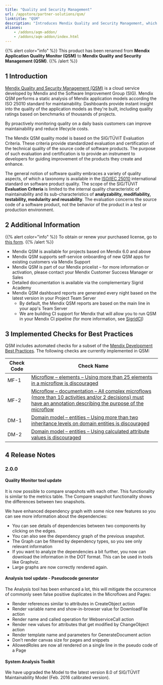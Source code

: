 ```yaml
---
title: "Quality and Security Management"
url: /appstore/partner-solutions/qsm/
linktitle: "QSM"
description: "Introduces Mendix Quality and Security Management, which is a cloud service developed by Mendix and the Software Improvement Group (SIG), and the implemented checks for best practices."
aliases:
    - /addons/aqm-addon/
    - /addons/aqm-addon/index.html
---
```


{{% alert color="info" %}}
This product has been renamed from **Mendix Application Quality Monitor (QSM)** to **Mendix Quality and Security Management (QSM)**.
{{% /alert %}}

## 1 Introduction

[Mendix Quality and Security Management (QSM)](https://www.softwareimprovementgroup.com/solutions/sigrid-for-mendix-quality-and-security-management/) is a cloud service developed by Mendix and the Software Improvement Group (SIG). Mendix QSM performs a static analysis of Mendix application models according the ISO 25010 standard for maintainability. Dashboards provide instant insight into the quality of the application models as they're built, including quality ratings based on benchmarks of thousands of projects.

By proactively monitoring quality on a daily basis customers can improve maintainability and reduce lifecycle costs.

The Mendix QSM quality model is based on the SIG/TÜViT Evaluation Criteria. These criteria provide standardized evaluation and certification of the technical quality of the source code of software products. The purpose of such evaluation and certification is to provide an instrument to developers for guiding improvement of the products they create and enhance.

The general notion of software quality embraces a variety of quality aspects, of which a taxonomy is available in the [ISO/IEC 25010](https://iso25000.com/index.php/en/iso-25000-standards/iso-25010) international standard on software product quality. The scope of the SIG/TÜViT **Evaluation Criteria** is limited to the internal quality characteristic of maintainability and its sub-characteristics of **analyzability, modifiability, testability, modularity and reusability**. The evaluation concerns the source code of a software product, not the behavior of the product in a test or production environment.

## 2 Additional Information

{{% alert color="info" %}}
To obtain or renew your purchased license, go to [this form](https://addon.mendix.com/index.html).
{{% /alert %}}

* Mendix QSM is available for projects based on Mendix 6.0 and above
* Mendix QSM supports self-service onboarding of new QSM apps for existing customers via Mendix Support
* Mendix QSM is part of our Mendix pricelist – for more information or activation, please contact your Mendix Customer Success Manager or Sales
* Detailed documentation is available via the complementary Sigrid Academy
* Mendix QSM dashboard reports are generated every night based on the latest version in your Project Team Server
    * By default, the Mendix QSM reports are based on the main line in your app's Team Server
    * We are building CI support for Mendix that will allow you to run QSM in your Mendix CI pipeline (for more information, see [SigridCI](https://github.com/Software-Improvement-Group/sigridci))

## 3 Implemented Checks for Best Practices

QSM includes automated checks for a subset of the [Mendix Development Best Practices](/refguide/dev-best-practices/). The following checks are currently implemented in QSM:

|Check Code|Check Name|
|----------|----------|
|MF-1|[Microflow – elements – Using more than 25 elements in a microflow is discouraged](/refguide/dev-best-practices/#size)|
|MF-2|[Microflow – documentation – All complex microflows (more than 10 activities and/or 2 decisions) must have an annotation describing the purpose of the microflow](/refguide/dev-best-practices/#documentation-and-annotations)|
|DM-1|[Domain model – entities – Using more than two inheritance levels on domain entities is discouraged](/refguide/dev-best-practices/#inheritance)|
|DM-2|[Domain model – entities – Using calculated attribute values is discouraged](/refguide/dev-best-practices/#attributes)|

## 4 Release Notes

### 2.0.0

#### Quality Monitor tool update

It is now possible to compare snapshots with each other. This functionality is similar to the metrics table.
The Compare snapshot functionality shows the differences between two snapshots.

We have enhanced dependency graph with some nice new features so you can see more information about the dependencies:

* You can see details of dependencies between two components by clicking on the edges.
* You can also see the dependency graph of the previous snapshot.
* The Graph can be filtered by dependency types, so you see only relevant information
* If you want to analyze the dependencies a bit further, you now can download the information in the DOT format. This can be used in tools like Graphviz.
* Large graphs are now correctly rendered again.

#### Analysis tool update - Pseudocode generator

The Analysis tool has been enhanced a lot, this will mitigate the occurrence of commonly seen false positive duplicates in the Microflows and Pages:

* Render references similar to attributes in CreateObject action
* Render variable name and show-in-browser value for DownloadFile action
* Render name and called operation for WebserviceCall action
* Render new values for attributes that get modified by ChangeObject action
* Render template name and parameters for GenerateDocument action
* Don’t render canvas size for pages and snippets
* AllowedRoles are now all rendered on a single line in the pseudo code of a Page

#### System Analysis Toolkit

We have upgraded the Model to the latest version 8.0 of SIG/TÜVIT Maintainability Model (Feb. 2016 calibrated version).

